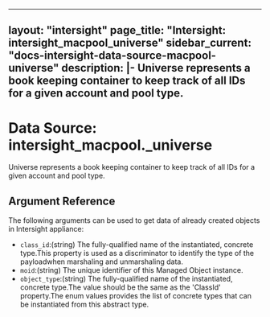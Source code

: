 
---
layout: "intersight"
page_title: "Intersight: intersight_macpool_universe"
sidebar_current: "docs-intersight-data-source-macpool-universe"
description: |-
Universe represents a book keeping container to keep track of all IDs for a given account and pool type.
---

# Data Source: intersight_macpool._universe
Universe represents a book keeping container to keep track of all IDs for a given account and pool type.
## Argument Reference
The following arguments can be used to get data of already created objects in Intersight appliance:
* `class_id`:(string) The fully-qualified name of the instantiated, concrete type.This property is used as a discriminator to identify the type of the payloadwhen marshaling and unmarshaling data. 
* `moid`:(string) The unique identifier of this Managed Object instance. 
* `object_type`:(string) The fully-qualified name of the instantiated, concrete type.The value should be the same as the 'ClassId' property.The enum values provides the list of concrete types that can be instantiated from this abstract type. 
